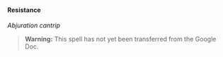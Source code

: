 #### Resistance
<!-- markdownlint-disable-next-line no-emphasis-as-heading -->
_Abjuration cantrip_

> **Warning:**
> This spell has not yet been transferred from the Google Doc.
